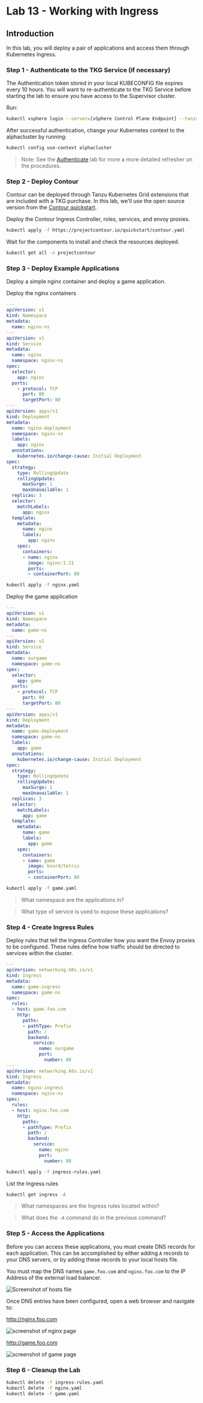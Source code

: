 # Lab 13 - Working with Ingress

## Introduction

In this lab, you will deploy a pair of applications and access them through Kubernetes Ingress.

### Step 1 - Authenticate to the TKG Service (if necessary)

The Authentication token stored in your local KUBECONFIG file expires every 10 hours. You will want to re-authenticate to the TKG Service before starting the lab to ensure you have access to the Supervisor cluster.

Run:

``` bash
kubectl vsphere login --server=[vSphere Control Plane Endpoint] --tanzu-kubernetes-cluster-namespace=poc --tanzu-kubernetes-cluster-name=alphacluster
```

After successful authentication, change your Kubernetes context to the alphacluster by running:

``` bash
kubectl config use-context alphacluster
```

>Note: See the [Authenticate](../../Chapter3/Authenticate%20to%20TKG/Instructions.md) lab for more a more detailed refresher on the procedures.

### Step 2 - Deploy Contour

Contour can be deployed through Tanzu Kubernetes Grid extensions that are included with a TKG purchase. In this lab, we'll use the open source version from the [Contour quickstart](https://projectcontour.io/getting-started/]).

Deploy the Contour Ingress Controller, roles, services, and envoy proxies.

```bash
kubectl apply -f https://projectcontour.io/quickstart/contour.yaml
```

Wait for the components to install and check the resources deployed.

```bash
kubectl get all -n projectcontour
```

### Step 3 - Deploy Example Applications

Deploy a simple nginx container and deploy a game application.

Deploy the nginx containers

```yaml
---
apiVersion: v1
kind: Namespace
metadata:
  name: nginx-ns
---
apiVersion: v1
kind: Service
metadata:
  name: nginx
  namespace: nginx-ns
spec:
  selector:
    app: nginx
  ports:
    - protocol: TCP
      port: 80
      targetPort: 80
---
apiVersion: apps/v1
kind: Deployment
metadata:
  name: nginx-deployment
  namespace: nginx-ns
  labels:
    app: nginx
  annotations:
    kubernetes.io/change-cause: Initial Deployment
spec:
  strategy:
    type: RollingUpdate
    rollingUpdate:
      maxSurge: 1
      maxUnavailable: 1
  replicas: 3
  selector:
    matchLabels:
      app: nginx
  template:
    metadata:
      name: nginx
      labels:
        app: nginx
    spec:
      containers:
      - name: nginx
        image: nginx:1.21
        ports:
        - containerPort: 80
```

```bash
kubectl apply -f nginx.yaml
```

Deploy the game application

```yaml
---
apiVersion: v1
kind: Namespace
metadata:
  name: game-ns
---
apiVersion: v1
kind: Service
metadata:
  name: ourgame
  namespace: game-ns
spec:
  selector:
    app: game
  ports:
    - protocol: TCP
      port: 80
      targetPort: 80
---
apiVersion: apps/v1
kind: Deployment
metadata:
  name: game-deployment
  namespace: game-ns
  labels:
    app: game
  annotations:
    kubernetes.io/change-cause: Initial Deployment
spec:
  strategy:
    type: RollingUpdate
    rollingUpdate:
      maxSurge: 1
      maxUnavailable: 1
  replicas: 3
  selector:
    matchLabels:
      app: game
  template:
    metadata:
      name: game
      labels:
        app: game
    spec:
      containers:
      - name: game
        image: bsord/tetris
        ports:
        - containerPort: 80
```

```bash
kubectl apply -f game.yaml
```

> What namespace are the applications in?

> What type of service is used to expose these applications?

### Step 4 - Create Ingress Rules

Deploy rules that tell the Ingress Controller how you want the Envoy proxies to be configured. These rules define how traffic should be directed to services within the cluster.

```yaml
---
apiVersion: networking.k8s.io/v1
kind: Ingress
metadata:
  name: game-ingress
  namespace: game-ns
spec:
  rules:
  - host: game.foo.com
    http:
      paths:
      - pathType: Prefix
        path: /
        backend:
          service:
            name: ourgame
            port:
              number: 80
---
apiVersion: networking.k8s.io/v1
kind: Ingress
metadata:
  name: nginx-ingress
  namespace: nginx-ns
spec:
  rules:
  - host: nginx.foo.com
    http:
      paths:
      - pathType: Prefix
        path: /
        backend:
          service:
            name: nginx
            port:
              number: 80
```

```bash
kubectl apply -f ingress-rules.yaml
```

List the Ingress rules

```bash
kubectl get ingress -A
```

> What namespaces are the Ingress rules located within?

> What does the `-A` command do in the previous command?

### Step 5 - Access the Applications

Before you can access these applications, you must create DNS records for each application. This can be accomplished by either adding `A` records to your DNS servers, or by adding these records to your local hosts file.

You must map the DNS names `game.foo.com` and `nginx.foo.com` to the IP Address of the external load balancer.

![Screenshot of hosts file](../img/hostsfile.png)

Once DNS entries have been configured, open a web browser and navigate to:

http://nginx.foo.com

![screenshot of nginx page](../img/ingress-nginx.png)

http://game.foo.com

![screenshot of game page](../img/ingress-game.png)

### Step 6 - Cleanup the Lab

```bash
kubectl delete -f ingress-rules.yaml
kubectl delete -f nginx.yaml
kubectl delete -f game.yaml
```
